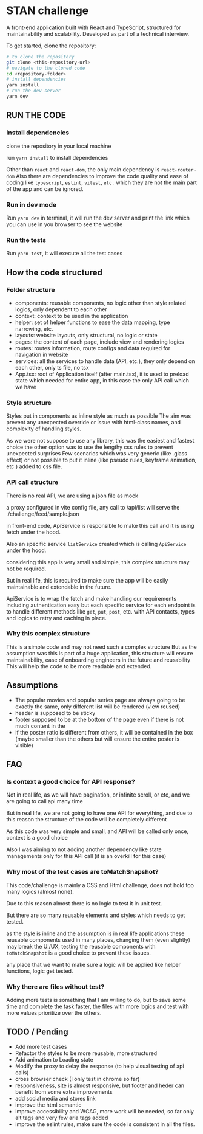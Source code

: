 # STAN challenge

A front-end application built with React and TypeScript, structured for maintainability and scalability. Developed as part of a technical interview.

To get started, clone the repository:
```bash
# to clone the repository
git clone <this-repository-url>
# navigate to the cloned code
cd <repository-folder>
# install dependencies
yarn install
# run the dev server
yarn dev
```

## RUN THE CODE
### Install dependencies
clone the repository in your local machine

run `yarn install` to install dependencies

Other than `react` and `react-dom`, the only main dependency is `react-router-dom`
Also there are dependencies to improve the code quality and ease of coding like `typescript`, `eslint`, `vitest`, `etc.` which they are not the main part of the app and can be ignored.

### Run in dev mode
Run `yarn dev` in terminal, it will run the dev server and print the link which you can use in you browser to see the website

### Run the tests
Run `yarn test`, it will execute all the test cases

## How the code structured
### Folder structure
- components: reusable components, no logic other than style related logics, only dependent to each other
- context: context to be used in the application
- helper: set of helper functions to ease the data mapping, type narrowing, etc.
- layouts: website layouts, only structural, no logic or state
- pages: the content of each page, include view and rendering logics
- routes: routes information, route configs and data required for navigation in website
- services: all the services to handle data (API, etc.), they only depend on each other, only ts file, no tsx
- App.tsx: root of Application itself (after main.tsx), it is used to preload state which needed for entire app, in this case the only API call which we have

### Style structure
Styles put in components as inline style as much as possible
The aim was prevent any unexpected override or issue with html-class names, and complexity of handling styles.

As we were not suppose to use any library, this was the easiest and fastest choice
the other option was to use the lengthy css rules to prevent unexpected surprises
Few scenarios which was very generic (like .glass effect) or not possible to put it inline (like pseudo rules, keyframe animation, etc.) added to css file.


### API call structure
There is no real API, we are using a json file as mock

a proxy configured in vite config file, any call to /api/list will serve the ./challenge/feed/sample.json

in front-end code, ApiService is responsible to make this call and it is using fetch under the hood.

Also an specific service `listService` created which is calling `ApiService` under the hood.

considering this app is very small and simple, this complex structure may not be required.

But in real life, this is required to make sure the app will be easily maintainable and extendable in the future.

ApiService is to wrap the fetch and make handling our requirements including authentication easy but each specific service for each endpoint is to handle different methods like `get`, `put`, `post`, etc. with API contacts, types and logics to retry and caching in place.

### Why this complex structure
This is a simple code and may not need such a complex structure
But as the assumption was this is part of a huge application, this structure will ensure maintainability, ease of onboarding engineers in the future and reusability
This will help the code to be more readable and extended.  

## Assumptions
- The popular movies and popular series page are always going to be exactly the same, only different list will be rendered (view reused)
- header is supposed to be sticky
- footer supposed to be at the bottom of the page even if there is not much content in the
- if the poster ratio is different from others, it will be contained in the box (maybe smaller than the others but will ensure the entire poster is visible)

## FAQ
### Is context a good choice for API response?
Not in real life, as we will have pagination, or infinite scroll, or etc, and we are going to call api many time

But in real life, we are not going to have one API for everything, and due to this reason the structure of the code will be completely different

As this code was very simple and small, and API will be called only once, context is a good choice

Also I was aiming to not adding another dependency like state managements only for this API call (it is an overkill for this case)

### Why most of the test cases are toMatchSnapshot?
This code/challenge is mainly a CSS and Html challenge, does not hold too many logics (almost none).

Due to this reason almost there is no logic to test it in unit test.

But there are so many reusable elements and styles which needs to get tested.

as the style is inline and the assumption is in real life applications these reusable components used in many places, changing them (even slightly) may break the UI/UX, testing the reusable components with `toMatchSnapshot` is a good choice to prevent these issues.

any place that we want to make sure a logic will be applied like helper functions, logic get tested.  

### Why there are files without test?
Adding more tests is something that I am willing to do, but to save some time and complete the task faster, the files with more logics and test with more values prioritize over the others.

## TODO / Pending
- Add more test cases
- Refactor the styles to be more reusable, more structured
- Add animation to Loading state
- Modify the proxy to delay the response (to help visual testing of api calls)
- cross browser check (I only test in chrome so far)
- responsiveness, site is almost responsive, but footer and heder can benefit from some extra improvements
- add social media and stores link
- improve the html semantic
- improve accessibility and WCAG, more work will be needed, so far only alt tags and very few aria tags added
- improve the eslint rules, make sure the code is consistent in all the files.